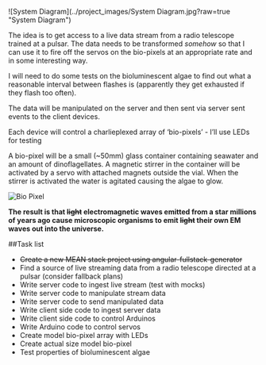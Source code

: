 ![System Diagram](../project_images/System Diagram.jpg?raw=true "System Diagram")

The idea is to get access to a live data stream from a radio telescope trained at a pulsar. The data needs to be transformed *somehow* so that I can use it to fire off the servos on the bio-pixels at an appropriate rate and in some interesting way. 

I will need to do some tests on the bioluminescent algae to find out what a reasonable interval between flashes is (apparently they get exhausted if they flash too often).

The data will be manipulated on the server and then sent via server sent events to the client devices. 

Each device will control a charlieplexed array of ‘bio-pixels’ - I’ll use LEDs for testing

A bio-pixel will be a small (~50mm) glass container containing seawater and an amount of dinoflagellates. A magnetic stirrer in the container will be activated by a servo with attached magnets outside the vial. When the stirrer is activated the water is agitated causing the algae to glow.

![Bio Pixel](../project_images/biopixel.jpg?raw=true "Bio Pixel")

**The result is that ~~light~~ electromagnetic waves emitted from a star millions of years ago cause microscopic organisms to emit ~~light~~ their own EM waves out into the universe.**

##Task list
- ~~Create a new MEAN stack project using angular-fullstack-generator~~
- Find a source of live streaming data from a radio telescope directed at a pulsar (consider fallback plans)
- Write server code to ingest live stream (test with mocks)
- Write server code to manipulate stream data
- Write server code to send manipulated data
- Write client side code to ingest server data
- Write client side code to control Arduinos
- Write Arduino code to control servos
- Create model bio-pixel array with LEDs
- Create actual size model bio-pixel
- Test properties of bioluminescent algae
